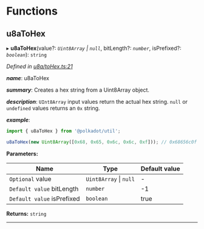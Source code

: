 

# Functions

<a id="u8atohex"></a>

##  u8aToHex

▸ **u8aToHex**(value?: *`Uint8Array` \| `null`*, bitLength?: *`number`*, isPrefixed?: *`boolean`*): `string`

*Defined in [u8a/toHex.ts:21](https://github.com/polkadot-js/common/blob/f6d05e0/packages/util/src/u8a/toHex.ts#L21)*

*__name__*: u8aToHex

*__summary__*: Creates a hex string from a Uint8Array object.

*__description__*: `UInt8Array` input values return the actual hex string. `null` or `undefined` values returns an `0x` string.

*__example__*:   

```javascript
import { u8aToHex } from '@polkadot/util';

u8aToHex(new Uint8Array([0x68, 0x65, 0x6c, 0x6c, 0xf])); // 0x68656c0f
```

**Parameters:**

| Name | Type | Default value |
| ------ | ------ | ------ |
| `Optional` value | `Uint8Array` \| `null` | - |
| `Default value` bitLength | `number` |  -1 |
| `Default value` isPrefixed | `boolean` | true |

**Returns:** `string`

___

